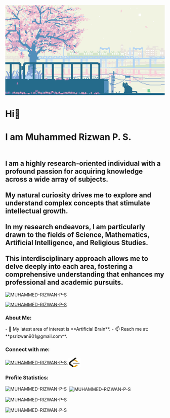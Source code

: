 ![MasterHead](https://github.com/MUHAMMED-RIZWAN-P-S/MUHAMMED-RIZWAN-P-S/blob/main/rizwan.gif)
<h1 align="left">Hi👋</h1>
<h1 align="left">I am Muhammed Rizwan P. S.</h1>
<h2 align="left">
<br>I am a highly research-oriented individual with a profound passion for acquiring knowledge across a wide array of subjects.</br>
<br>My natural curiosity drives me to explore and understand complex concepts that stimulate intellectual growth.</br>
<br>In my research endeavors, I am particularly drawn to the fields of Science, Mathematics, Artificial Intelligence, and Religious Studies.</br>
<br>This interdisciplinary approach allows me to delve deeply into each area, fostering a comprehensive understanding that enhances my professional and academic pursuits.</br></h2>

<p align="left">
  <img src="https://komarev.com/ghpvc/?username=MUHAMMED-RIZWAN-P-S&label=Profile%20views&color=0e75b6&style=flat" alt="MUHAMMED-RIZWAN-P-S" />
</p>

<p align="left">
  <a href="https://github.com/ryo-ma/github-profile-trophy">
    <img src="https://github-profile-trophy.vercel.app/?username=MUHAMMED-RIZWAN-P-S&theme=radical" alt="MUHAMMED-RIZWAN-P-S" />
  </a>
</p>

<h3 align="left">About Me:</h3>
- 🌱 My latest area of interest is **Artificial Brain**.
- 📫 Reach me at: **psrizwan901@gmail.com**.

<h3 align="left">Connect with me:</h3>
<p align="left">
  <a href="https://www.linkedin.com/in/muhammedrizwanps/" target="blank">
    <img align="center" src="https://raw.githubusercontent.com/rahuldkjain/github-profile-readme-generator/master/src/images/icons/Social/linked-in-alt.svg" alt="MUHAMMED-RIZWAN-P-S" height="30" width="40" />
  </a>

<a href="https://leetcode.com/u/R1ZWAN/" target="blank">
    <img align="center" src="https://github.com/MUHAMMED-RIZWAN-P-S/MUHAMMED-RIZWAN-P-S/blob/main/Leetcode.svg" alt="MUHAMMED-RIZWAN-P-S" height="30" width="40" />
  </a>
</p>



<h3 align="left">Profile Statistics:</h3>

<p align="left">
  <img align="left" src="https://github-readme-stats.vercel.app/api/top-langs?username=MUHAMMED-RIZWAN-P-S&show_icons=true&locale=en&layout=compact&theme=radical&card_width=1000" alt="MUHAMMED-RIZWAN-P-S" />
</p>

<p>&nbsp;
  <img align="center" src="https://github-readme-stats.vercel.app/api?username=MUHAMMED-RIZWAN-P-S&show_icons=true&locale=en&theme=radical&card_width=1000" alt="MUHAMMED-RIZWAN-P-S" />
</p>

<p>
  <img align="center" src="https://github-readme-streak-stats.herokuapp.com/?user=MUHAMMED-RIZWAN-P-S&theme=radical&card_width=1000" alt="MUHAMMED-RIZWAN-P-S" />
</p>

<p>
  <img align="center" src="https://github-readme-activity-graph.vercel.app/graph?username=MUHAMMED-RIZWAN-P-S&bg_color=000000&color=417e86&line=ff0000&point=948484&area=true&hide_border=true&card_width=500" alt="MUHAMMED-RIZWAN-P-S" />
</p>
